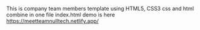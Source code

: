 This is company team members template using HTML5, CSS3
css and html combine in one file index.html
demo is here
https://meetteamnulltech.netlify.app/
